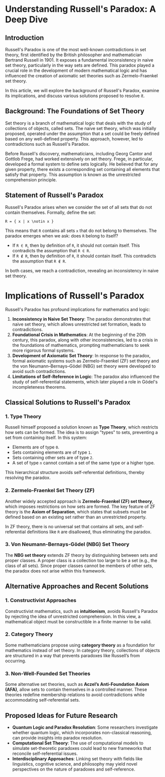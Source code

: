 # Understanding Russell's Paradox: A Deep Dive

## Introduction

Russell's Paradox is one of the most well-known contradictions in set theory, first identified by the British philosopher and mathematician Bertrand Russell in 1901. It exposes a fundamental inconsistency in naive set theory, particularly in the way sets are defined. This paradox played a crucial role in the development of modern mathematical logic and has influenced the creation of axiomatic set theories such as Zermelo-Fraenkel set theory.

In this article, we will explore the background of Russell's Paradox, examine its implications, and discuss various solutions proposed to resolve it.

## Background: The Foundations of Set Theory

Set theory is a branch of mathematical logic that deals with the study of collections of objects, called sets. The naive set theory, which was initially proposed, operated under the assumption that a set could be freely defined based on any well-defined property. This approach, however, led to contradictions such as Russell's Paradox.

Before Russell's discovery, mathematicians, including Georg Cantor and Gottlob Frege, had worked extensively on set theory. Frege, in particular, developed a formal system to define sets logically. He believed that for any given property, there exists a corresponding set containing all elements that satisfy that property. This assumption is known as the unrestricted comprehension principle.

## Statement of Russell's Paradox

Russell's Paradox arises when we consider the set of all sets that do not contain themselves. Formally, define the set:

```
R = { x | x \notin x }
```

This means that `R` contains all sets `x` that do not belong to themselves. The paradox emerges when we ask: does `R` belong to itself?

- If `R ∈ R`, then by definition of `R`, it should not contain itself. This contradicts the assumption that `R ∈ R`.
- If `R ∉ R`, then by definition of `R`, it should contain itself. This contradicts the assumption that `R ∉ R`.

In both cases, we reach a contradiction, revealing an inconsistency in naive set theory.

# Implications of Russell's Paradox

Russell's Paradox has profound implications for mathematics and logic:

1. **Inconsistency in Naive Set Theory**: The paradox demonstrates that naive set theory, which allows unrestricted set formation, leads to contradictions.
2. **Foundational Crisis in Mathematics**: At the beginning of the 20th century, this paradox, along with other inconsistencies, led to a crisis in the foundations of mathematics, prompting mathematicians to seek more rigorous formal systems.
3. **Development of Axiomatic Set Theory**: In response to the paradox, formal axiomatic systems such as Zermelo-Fraenkel (ZF) set theory and the von Neumann–Bernays–Gödel (NBG) set theory were developed to avoid such contradictions.
4. **Limitations of Self-Reference in Logic**: The paradox also influenced the study of self-referential statements, which later played a role in Gödel's incompleteness theorems.

## Classical Solutions to Russell's Paradox

### 1. Type Theory

Russell himself proposed a solution known as **Type Theory**, which restricts how sets can be formed. The idea is to assign "types" to sets, preventing a set from containing itself. In this system:

- Elements are of type `0`.
- Sets containing elements are of type `1`.
- Sets containing other sets are of type `2`.
- A set of type `n` cannot contain a set of the same type or a higher type.

This hierarchical structure avoids self-referential definitions, thereby resolving the paradox.

### 2. Zermelo-Fraenkel Set Theory (ZF)

Another widely accepted approach is **Zermelo-Fraenkel (ZF) set theory**, which imposes restrictions on how sets are formed. The key feature of ZF theory is the **Axiom of Separation**, which states that subsets must be defined based on an existing set rather than an unrestricted property.

In ZF theory, there is no universal set that contains all sets, and self-referential definitions like `R` are disallowed, thus eliminating the paradox.

### 3. Von Neumann-Bernays-Gödel (NBG) Set Theory

The **NBG set theory** extends ZF theory by distinguishing between sets and proper classes. A proper class is a collection too large to be a set (e.g., the class of all sets). Since proper classes cannot be members of other sets, the paradox does not arise within this framework.


## Alternative Approaches and Recent Solutions

### 1. Constructivist Approaches

Constructivist mathematics, such as **intuitionism**, avoids Russell's Paradox by rejecting the idea of unrestricted comprehension. In this view, a mathematical object must be constructible in a finite manner to be valid.

### 2. Category Theory

Some mathematicians propose using **category theory** as a foundation for mathematics instead of set theory. In category theory, collections of objects are structured in a way that prevents paradoxes like Russell’s from occurring.

### 3. Non-Well-Founded Set Theories

Some alternative set theories, such as **Aczel’s Anti-Foundation Axiom (AFA)**, allow sets to contain themselves in a controlled manner. These theories redefine membership relations to avoid contradictions while accommodating self-referential sets.

## Proposed Ideas for Future Research

- **Quantum Logic and Paradox Resolution**: Some researchers investigate whether quantum logic, which incorporates non-classical reasoning, can provide insights into paradox resolution.
- **Computational Set Theory**: The use of computational models to simulate set-theoretic paradoxes could lead to new frameworks that reconcile self-referential issues.
- **Interdisciplinary Approaches**: Linking set theory with fields like linguistics, cognitive science, and philosophy may yield novel perspectives on the nature of paradoxes and self-reference.

